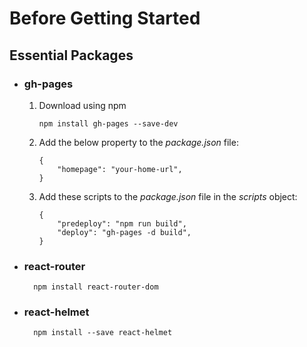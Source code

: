 # Before Getting Started

## Essential Packages

- ### gh-pages

    1.  Download using npm

            npm install gh-pages --save-dev

    2.  Add the below property to the _package.json_ file:

            {
                "homepage": "your-home-url",
            }

    3.  Add these scripts to the _package.json_ file in the _scripts_ object:

            {
                "predeploy": "npm run build",
                "deploy": "gh-pages -d build",
            }

- ### react-router

        npm install react-router-dom

- ### react-helmet

        npm install --save react-helmet
